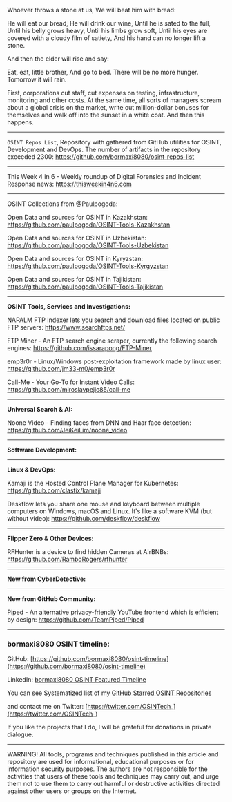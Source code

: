 
Whoever throws a stone at us,
We will beat him with bread:

He will eat our bread,
He will drink our wine,
Until he is sated to the full,
Until his belly grows heavy,
Until his limbs grow soft,
Until his eyes are covered with a cloudy film of satiety,
And his hand can no longer lift a stone.

And then the elder will rise and say:

Eat, eat, little brother,
And go to bed.
There will be no more hunger.
Tomorrow it will rain.


First, corporations cut staff, cut expenses on testing, infrastructure, monitoring and other costs. At the same time, all sorts of managers scream about a global crisis on the market, write out million-dollar bonuses for themselves and walk off into the sunset in a white coat. And then this happens.

----

```OSINT Repos List```, Repository with gathered from GitHub utilities for OSINT, Development and DevOps. The number of artifacts in the repository exceeded 2300: https://github.com/bormaxi8080/osint-repos-list

----

This Week 4 in 6 - Weekly roundup of Digital Forensics and Incident Response news: https://thisweekin4n6.com

----

OSINT Collections from @Paulpogoda:

Open Data and sources for OSINT in Kazakhstan: https://github.com/paulpogoda/OSINT-Tools-Kazakhstan

Open Data and sources for OSINT in Uzbekistan: https://github.com/paulpogoda/OSINT-Tools-Uzbekistan

Open Data and sources for OSINT in Kyryzstan: https://github.com/paulpogoda/OSINT-Tools-Kyrgyzstan

Open Data and sources for OSINT in Tajikistan: https://github.com/paulpogoda/OSINT-Tools-Tajikistan

----

**OSINT Tools, Services and Investigations:**

NAPALM FTP Indexer lets you search and download files located on public FTP servers: https://www.searchftps.net/

FTP Miner - An FTP search engine scraper, currently the following search engines: https://github.com/issarapong/FTP-Miner

emp3r0r - Linux/Windows post-exploitation framework made by linux user: https://github.com/jm33-m0/emp3r0r

Call-Me - Your Go-To for Instant Video Calls: https://github.com/miroslavpejic85/call-me

----

**Universal Search & AI:**

Noone Video - Finding faces from DNN and Haar face detection: https://github.com/JeiKeiLim/noone_video

---

**Software Development:**



----

**Linux & DevOps:**

Kamaji is the Hosted Control Plane Manager for Kubernetes: https://github.com/clastix/kamaji

Deskflow lets you share one mouse and keyboard between multiple computers on Windows, macOS and Linux. It's like a software KVM (but without video): https://github.com/deskflow/deskflow

----

**Flipper Zero & Other Devices:**

RFHunter is a device to find hidden Cameras at AirBNBs: https://github.com/RamboRogers/rfhunter

----

**New from CyberDetective:**



----

**New from GitHub Community:**

Piped - An alternative privacy-friendly YouTube frontend which is efficient by design: https://github.com/TeamPiped/Piped

----
### bormaxi8080 OSINT timeline:

GitHub: [https://github.com/bormaxi8080/osint-timeline](https://github.com/bormaxi8080/osint-timeline)

LinkedIn: [bormaxi8080 OSINT Featured Timeline](https://www.linkedin.com/in/osintech/details/featured/)

You can see Systematized list of my [GitHub Starred OSINT Repositories](https://github.com/bormaxi8080/osint-repos-list)

and contact me on Twitter: [https://twitter.com/OSINTech_](https://twitter.com/OSINTech_)

If you like the projects that I do, I will be grateful for donations in private dialogue.

----

WARNING! All tools, programs and techniques published in this article and repository are used for informational, educational purposes or for information security purposes. The authors are not responsible for the activities that users of these tools and techniques may carry out, and urge them not to use them to carry out harmful or destructive activities directed against other users or groups on the Internet.
